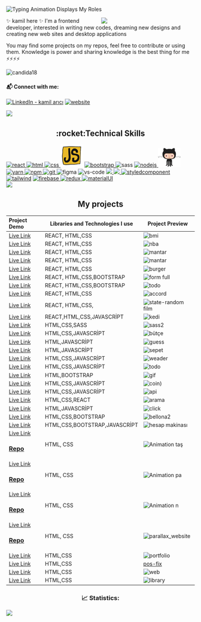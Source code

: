  ![Typing Animation Displays My Roles](https://readme-typing-svg.herokuapp.com?color=%2336BCF7&lines=Hello+I'm+kamil;Welcome+to+my+Github+profile;I'm+a+Frontend+Developer...;)


 <picture> <img align="right" src="https://github.com/7oSkaaa/7oSkaaa/blob/main/Images/Right_Side.gif?raw=true" width = 250px></picture>
 


✨ kamil here ✨ I'm a frontend developer, interested in writing new codes, dreaming new designs and creating new web sites and desktop applications 

You may find some projects on my repos, feel free to contribute or using them. Knowledge is power and sharing knowledge is the best thing for me ⚡⚡⚡⚡
<p align="left"> <img src="https://komarev.com/ghpvc/?username=kamilarici&label=Profile%20views&color=0e75b6&style=plastic" alt="candida18" /> </p>

#### 📬 Connect with me:

[![LinkedIn - kamil arıcı](https://img.shields.io/badge/LinkedIn-0077B5?style=for-the-badge&logo=linkedin&logoColor=white)](https://www.linkedin.com/in/kamil-ar%C4%B1c%C4%B1-890097277/)
[![website](https://img.shields.io/badge/gmail-f1f2f6.svg?&style=for-the-badge&logo=gmail&logoColor=red)](mailto:kamilarici5@gmail.com)


<img src="https://raw.githubusercontent.com/andreasbm/readme/master/assets/lines/colored.png">

<h2 align="center">:rocket:Technical Skills</h2>
<div>
     <a href="#" target="_blank"> <img src="https://cdn.icon-icons.com/icons2/2415/PNG/512/react_original_wordmark_logo_icon_146375.png" alt="react" width="60"/> </a> 
     <a href="#" target="_blank"> <img src="https://www.svgrepo.com/show/353884/html-5.svg" alt="html" height="60"/> </a> 
    <a href="#" target="_blank"> <img src="https://www.svgrepo.com/show/303263/css3-logo.svg" alt="css" height="60"/> </a>
    <img src="https://github.com/prowebdev119/prowebdev119/blob/main/git%20profile%20icons/javascript_aladdinGene.gif" width="60" alt="javascript" />
     <a href="#" target="_blank"> <img src="https://user-images.githubusercontent.com/25181517/183898054-b3d693d4-dafb-4808-a509-bab54cf5de34.png" alt="bootstrap" height="50"/> </a> 
    <img src="https://raw.githubusercontent.com/danielcranney/readme-generator/main/public/icons/skills/sass-colored.svg" width="50" alt="sass" />
    <a href="#" target="_blank"> <img src="https://user-images.githubusercontent.com/25181517/183568594-85e280a7-0d7e-4d1a-9028-c8c2209e073c.png" alt="nodejs" height="60"/> </a>
    <img src="https://github.com/prowebdev119/prowebdev119/blob/main/git%20profile%20icons/git_aladdinGene.gif" width="60" alt="git" />
    <a href="#" target="_blank"> <img src="https://user-images.githubusercontent.com/25181517/183049794-a3dfaddd-22ee-4ffe-b0b4-549ccd4879f9.png" alt="yarn" height="50"/> </a>
    <a href="#" target="_blank"> <img src="https://user-images.githubusercontent.com/25181517/121401671-49102800-c959-11eb-9f6f-74d49a5e1774.png" alt="npm" height="60"/> </a> 
     <a href="#" target="_blank"> <img src="https://www.vectorlogo.zone/logos/git-scm/git-scm-icon.svg" alt="git" height="50"/> </a> 
    <img src="https://raw.githubusercontent.com/danielcranney/readme-generator/main/public/icons/skills/figma-colored.svg" width="50" alt="figma" />
    <img src="https://user-images.githubusercontent.com/25181517/192108891-d86b6220-e232-423a-bf5f-90903e6887c3.png" alt="vs-code" height="50"/> </a>
     <a href="#" target="_blank"> <img src="https://www.svgrepo.com/show/354354/slack-icon.svg" height="50"/> </a>
    <a href="#" target="_blank"> <img src="https://user-images.githubusercontent.com/25181517/192109061-e138ca71-337c-4019-8d42-4792fdaa7128.png" height="50"/>  </a>
    <a href="#" target="_blank"><img src="https://styled-components.com/logo.png" width="60" alt="styledcomponent"    /  </a>
    <a href="#" target="_blank"> <img src="https://user-images.githubusercontent.com/25181517/202896760-337261ed-ee92-4979-84c4-d4b829c7355d.png" alt="tailwind" height="50"/></a> 
    <a href="#" target="_blank"> <img src="https://user-images.githubusercontent.com/25181517/189716855-2c69ca7a-5149-4647-936d-780610911353.png" alt="firebase" height="50"/> </a> 
     <a href="#" target="_blank"> <img src="https://user-images.githubusercontent.com/25181517/187896150-cc1dcb12-d490-445c-8e4d-1275cd2388d6.png" alt="redux" width="50"/> </a>
    <a href="#" target="_blank"> <img src="https://user-images.githubusercontent.com/25181517/189716630-fe6c084c-6c66-43af-aa49-64c8aea4a5c2.png" alt="materialUI" height="50"/> </a> 

     
  </div>  
  
<img src="https://raw.githubusercontent.com/andreasbm/readme/master/assets/lines/colored.png">

<h2 align="center"> My projects</h2>

Project Demo       |Libraries and Technologies I use     |Project Preview   
:-------------------------|-------------------------|-------------------------
[Live Link](https://bmi-calculater-nine.vercel.app/)| REACT, HTML,CSS | ![bmi](https://github.com/kamilarici/BMI-Calculater/assets/129012602/2240fc21-4861-419f-8238-eb097ed334f7)
[Live Link](https://nba-tw-9.vercel.app/)| REACT, HTML,CSS | ![nba](https://github.com/kamilarici/NBA-TW9/assets/129012602/96e5e6a4-c79d-4992-8e41-99ac32567940)
[Live Link](https://img-gallery-rho.vercel.app/)| REACT, HTML,CSS | ![mantar](https://github.com/kamilarici/img-gallery/assets/129012602/5fdd184e-9910-4790-b81a-fabf372b2494)
[Live Link](https://mushroom-woad.vercel.app/#horoscope)| REACT, HTML,CSS | ![mantar](https://github.com/kamilarici/mushroom/assets/129012602/760ab997-88bf-46ba-8c30-b31db473f6bf)
[Live Link](https://router-burger-app.vercel.app/menu)| REACT, HTML,CSS | ![burger](https://github.com/kamilarici/router-burger-app/assets/129012602/ad1594b0-5a4a-454c-a0bb-cb908085a4d1)
[Live Link](https://form-full.vercel.app/)| REACT, HTML,CSS,BOOTSTRAP |![form full](https://github.com/kamilarici/form-full/assets/129012602/57d6c1d9-4ce0-4549-8811-4202696529e3)
[Live Link](https://todo-react-amber-two.vercel.app/)| REACT, HTML,CSS,BOOTSTRAP | ![todo](https://github.com/kamilarici/todo-react/assets/129012602/25039869-fcc4-4ac1-bde7-f453324e2f2b)
[Live Link](https://accord-tw10-1.vercel.app/)| REACT, HTML,CSS | ![accord](https://github.com/kamilarici/accord-tw10-1/assets/129012602/525431f5-5467-45bd-bee3-b46705e9af1b)
[Live Link](https://vercel.com/kamilarici/state-randomfilm)|REACT, HTML,CSS, | ![state-random film](https://github.com/kamilarici/state-randomfilm/assets/129012602/39f2b0a8-49c9-48d7-9073-95432333d268)
[Live Link](https://github.com/kamilarici/tw8-2-react-comp)| REACT,HTML,CSS,JAVASCRİPT |![kedi](https://github.com/kamilarici/tw8-2-react-comp/assets/129012602/00a815d6-07f1-4026-8ebb-565d13fca4f9)
[Live Link](https://kamilarici.github.io/sass-2-proje/)| HTML,CSS,SASS | ![sass2](https://github.com/kamilarici/sass-2-proje/assets/129012602/7175b82d-6c97-4ee2-acff-0737bc0ce221)
[Live Link](https://kamilarici.github.io/gider-uyg/)| HTML,CSS,JAVASCRİPT | ![bütçe](https://github.com/kamilarici/gider-uyg/assets/129012602/2a0be83a-a944-4574-b34b-a7c0bcea2138)
[Live Link](https://kamilarici.github.io/tw5-2/)| HTML,JAVASCRİPT | ![guess](https://github.com/kamilarici/tw5-2/assets/129012602/ad99c658-c09e-439d-9f2d-864ce85faeff)
[Live Link](https://kamilarici.github.io/sepet-uygulamas-/)| HTML,JAVASCRİPT | ![sepet](https://github.com/kamilarici/sepet-uygulamas-/assets/129012602/0c2a3b3f-ed53-4ab1-8b09-b69a36004587)
[Live Link](https://kamilarici.github.io/weader/)| HTML,CSS,JAVASCRİPT | ![weader](https://github.com/kamilarici/weader/assets/129012602/458d8266-12b9-4d8e-af8c-31a1ce9512fd)
[Live Link](https://kamilarici.github.io/to-do/)| HTML,CSS,JAVASCRİPT | ![todo](https://github.com/kamilarici/to-do/assets/129012602/bf30bbff-4c5d-4d66-af61-ecadabab5f7f)
[Live Link](https://kamilarici.github.io/bootstrap-3/)| HTML,BOOTSTRAP |![gif](https://github.com/kamilarici/bootstrap-3/assets/129012602/29a0143e-f3c5-45db-987e-6f32c77dfb98)
[Live Link](https://kamilarici.github.io/coin/)| HTML,CSS,JAVASCRİPT |![coin](https://github.com/kamilarici/coin/assets/129012602/6a35156d-f499-47eb-8750-26ac2aae477d))
[Live Link](https://kamilarici.github.io/api/)| HTML,CSS,JAVASCRİPT |![api](https://github.com/kamilarici/api/assets/129012602/7d46a227-75f9-4e48-b3e7-f83b22df33d1)
[Live Link](https://react-api-axios.vercel.app/)| HTML,CSS,REACT | ![arama](https://github.com/kamilarici/react-api-axios/assets/129012602/478a2fb1-130f-4d37-97e9-2e845e767db0)
[Live Link](https://kamilarici.github.io/js-event/)| HTML,JAVASCRİPT | ![click](https://github.com/kamilarici/js-event/assets/129012602/bb60489e-b8b8-4119-8b8b-d716c7a66c3b)
[Live Link](https://kamilarici.github.io/proje-bellona/)| HTML,CSS,BOOTSTRAP | ![bellona2](https://github.com/kamilarici/proje-bellona/assets/129012602/cabc968e-130f-4c5c-a1ab-1addedbfb8d6)
[Live Link](https://github.com/kamilarici/tw7-1-calculater-etkin)| HTML,CSS,BOOTSTRAP,JAVASCRİPT | ![hesap makinası](https://github.com/kamilarici/tw7-1/assets/129012602/d4acdbdf-9143-4b9e-989e-6202025d9d16)
[Live Link](https://kamilarici.github.io/google/)<h3>[Repo](https://kamilarici.github.io/google/)</h3> | HTML, CSS |![Animation taş](https://user-images.githubusercontent.com/118935193/213815321-09feac7b-80c9-4da1-b709-12079f7a22c4.gif)
[Live Link](https://kamilarici.github.io/teamwork-uygulama1/)<h3>[Repo]( https://kamilarici.github.io/teamwork-uygulama1/)</h3> | HTML, CSS | ![Animation pa](https://user-images.githubusercontent.com/118935193/216319104-ea60391d-fba6-46bc-a99c-f6237f9887b3.gif)
[Live Link](https://kamilarici.github.io/netflix-form/)<h3>[Repo](https://kamilarici.github.io/netflix-form/)</h3> | HTML, CSS |  ![Animation n](https://user-images.githubusercontent.com/118935193/214693643-913d0f24-aa23-4df5-9ddf-3e8faf4353e3.gif)
[Live Link](https://kamilarici.github.io/tw-2/) <h3>[Repo](https://kamilarici.github.io/tw-2/)</h3> | HTML, CSS |![parallax_website](https://github.com/DurmusFurkanOzkan/Parallax_Website/blob/master/parallax_project_gif.gif)
[Live Link](https://kamilarici.github.io/cw-assignment1/)| HTML,CSS | ![portfolio](https://github.com/kamilarici/cw-assignment1/assets/129012602/ed2f26a2-5e14-436f-9bf5-dfbc7f194332)
[Live Link](https://kamilarici.github.io/pos-fix1/)| HTML,CSS | [pos-fix](https://kamilarici.github.io/pos-fix1/)
[Live Link](https://kamilarici.github.io/tw3-20-05/)| HTML,CSS |![web](https://github.com/kamilarici/tw3-20-05/assets/129012602/bd30afe6-8024-4992-bcc4-73e6b4f32cdb)
[Live Link](https://kamilarici.github.io/tw3-20-05/)| HTML,CSS |![library](https://github.com/kamilarici/google-library-styled-comp./assets/129012602/2f19a5f8-f74c-4d68-b07b-07b46bf91c8d)

<h3 align="center">📈 Statistics:</h3>
<img src="https://raw.githubusercontent.com/andreasbm/readme/master/assets/lines/colored.png">
<div  align="center">
<br/>

<img
     src="https://github-readme-stats.vercel.app/api?username=kamilarici&theme=blue-green"
     alt=""
     /> </br></br></br>
<img
     src="https://github-readme-stats.vercel.app/api/top-langs/?username=kamilarici&theme=blue-green"
     alt=""
     /> <br/>
</div>

